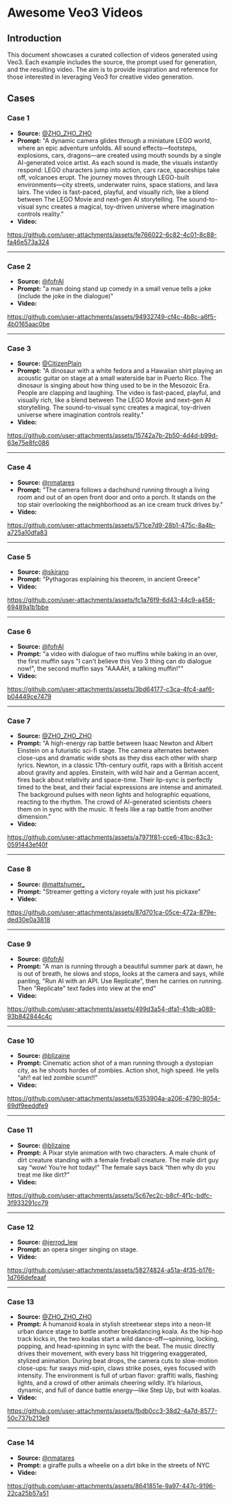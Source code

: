 # Awesome Veo3 Videos

## Introduction
This document showcases a curated collection of videos generated using Veo3. Each example includes the source, the prompt used for generation, and the resulting video. The aim is to provide inspiration and reference for those interested in leveraging Veo3 for creative video generation.

## Cases

### Case 1
- **Source:** [@ZHO_ZHO_ZHO](https://x.com/ZHO_ZHO_ZHO/status/1925074523768115281)
- **Prompt:** "A dynamic camera glides through a miniature LEGO world, where an epic adventure unfolds. All sound effects—footsteps, explosions, cars, dragons—are created using mouth sounds by a single AI-generated voice artist.
As each sound is made, the visuals instantly respond: LEGO characters jump into action, cars race, spaceships take off, volcanoes erupt. The journey moves through LEGO-built environments—city streets, underwater ruins, space stations, and lava lairs.
The video is fast-paced, playful, and visually rich, like a blend between The LEGO Movie and next-gen AI storytelling. The sound-to-visual sync creates a magical, toy-driven universe where imagination controls reality."
- **Video:** 

https://github.com/user-attachments/assets/fe766022-6c82-4c01-8c88-fa46e573a324


---

### Case 2
- **Source:** [@fofrAI](https://x.com/fofrAI/status/1924924738494669011)
- **Prompt:** "a man doing stand up comedy in a small venue tells a joke (include the joke in the dialogue)"
- **Video:** 

https://github.com/user-attachments/assets/94932749-cf4c-4b8c-a6f5-4b0165aac0be

---

### Case 3
- **Source:** [@CitizenPlain](https://x.com/CitizenPlain/status/1924936771411853668)
- **Prompt:** "A dinosaur with a white fedora and a Hawaiian shirt playing an acoustic guitar on stage at a small waterside bar in Puerto Rico. The dinosaur is singing about how thing used to be in the Mesozoic Era. People are clapping and laughing.
The video is fast-paced, playful, and visually rich, like a blend between The LEGO Movie and next-gen AI storytelling. The sound-to-visual sync creates a magical, toy-driven universe where imagination controls reality."
- **Video:** 

https://github.com/user-attachments/assets/15742a7b-2b50-4d4d-b99d-63e75e8fc086

---


### Case 4
- **Source:** [@nmatares](https://x.com/nmatares/status/1924931844879134804)
- **Prompt:** "The camera follows a dachshund running through a living room and out of an open front door and onto a porch. It stands on the top stair overlooking the neighborhood as an ice cream truck drives by."
- **Video:** 

https://github.com/user-attachments/assets/571ce7d9-28b1-475c-8a4b-a725a10dfa83


---


### Case 5
- **Source:** [@skirano](https://x.com/skirano/status/1924957061969834382)
- **Prompt:** "Pythagoras explaining his theorem, in ancient Greece"
- **Video:** 

https://github.com/user-attachments/assets/fc1a76f9-6d43-44c9-a458-69489a1b1bbe

---


### Case 6
- **Source:** [@fofrAI](https://x.com/fofrAI/status/1924917797366247719)
- **Prompt:** "a video with dialogue of two muffins while baking in an over, the first muffin says "I can't believe this Veo 3 thing can do dialogue now!", the second muffin says "AAAAH, a talking muffin!""
- **Video:** 


https://github.com/user-attachments/assets/3bd64177-c3ca-4fc4-aaf6-b04449ce7479

---


### Case 7
- **Source:** [@ZHO_ZHO_ZHO](https://x.com/ZHO_ZHO_ZHO/status/1925052387552829876)
- **Prompt:** "A high-energy rap battle between Isaac Newton and Albert Einstein on a futuristic sci-fi stage. The camera alternates between close-ups and dramatic wide shots as they diss each other with sharp lyrics. Newton, in a classic 17th-century outfit, raps with a British accent about gravity and apples. Einstein, with wild hair and a German accent, fires back about relativity and space-time. Their lip-sync is perfectly timed to the beat, and their facial expressions are intense and animated. The background pulses with neon lights and holographic equations, reacting to the rhythm. The crowd of AI-generated scientists cheers them on in sync with the music. It feels like a rap battle from another dimension."
- **Video:** 

https://github.com/user-attachments/assets/a7971f81-cce6-41bc-83c3-0591443ef40f


---


### Case 8
- **Source:** [@mattshumer_](https://x.com/mattshumer_/status/1925027354755109311)
- **Prompt:** "Streamer getting a victory royale with just his pickaxe"
- **Video:** 


https://github.com/user-attachments/assets/87d701ca-05ce-472a-879e-ded30e0a3818

---


### Case 9
- **Source:** [@fofrAI](https://x.com/fofrAI/status/1924919997161234666)
- **Prompt:** "A man is running through a beautiful summer park at dawn, he is out of breath, he slows and stops, looks at the camera and says, while panting, "Run AI with an API. Use Replicate", then he carries on running. Then "Replicate" text fades into view at the end"
- **Video:** 


https://github.com/user-attachments/assets/499d3a54-dfa1-41db-a089-93b842844c4c

---

### Case 10
- **Source:** [@blizaine](https://x.com/blizaine/status/1924920801024692458)
- **Prompt:** Cinematic action shot of a man running through a dystopian city, as he shoots hordes of zombies. Action shot, high speed.  He yells “ah!! eat led zombie scum!!” 
- **Video:** 


https://github.com/user-attachments/assets/6353904a-a206-4790-8054-69df9eeddfe9

---

### Case 11
- **Source:** [@blizaine](https://x.com/blizaine/status/1924915411876720907)
- **Prompt:**  A Pixar style animation with two characters. A male chunk of dirt creature standing with a female fireball creature. The male dirt guy say “wow! You’re hot today!” The female says back “then why do you treat me like dirt?”
- **Video:** 


https://github.com/user-attachments/assets/5c67ec2c-b8cf-4f1c-bdfc-3f933291cc79

---

### Case 12
- **Source:** [@jerrod_lew](https://x.com/jerrod_lew/status/1924934440486371589)
- **Prompt:**  an opera singer singing on stage.
- **Video:** 


https://github.com/user-attachments/assets/58274824-a51a-4f35-b176-1d766defeaaf

---

### Case 13
- **Source:** [@ZHO_ZHO_ZHO](https://x.com/ZHO_ZHO_ZHO/status/1925098318776172849)
- **Prompt:**  A humanoid koala in stylish streetwear steps into a neon-lit urban dance stage to battle another breakdancing koala. As the hip-hop track kicks in, the two koalas start a wild dance-off—spinning, locking, popping, and head-spinning in sync with the beat.
The music directly drives their movement, with every bass hit triggering exaggerated, stylized animation. During beat drops, the camera cuts to slow-motion close-ups: fur sways mid-spin, claws strike poses, eyes focused with intensity.
The environment is full of urban flavor: graffiti walls, flashing lights, and a crowd of other animals cheering wildly. It’s hilarious, dynamic, and full of dance battle energy—like Step Up, but with koalas.
- **Video:** 


https://github.com/user-attachments/assets/fbdb0cc3-38d2-4a7d-8577-50c737b213e9


---

### Case 14
- **Source:** [@nmatares](https://x.com/nmatares/status/1925198944029864388)
- **Prompt:**  a giraffe pulls a wheelie on a dirt bike in the streets of NYC
- **Video:** 



https://github.com/user-attachments/assets/8641851e-9a97-447c-9196-22ca25b57a51


